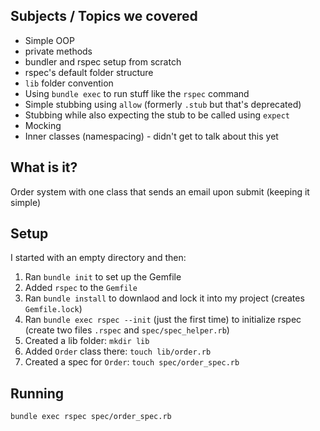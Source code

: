 ## Subjects / Topics we covered

* Simple OOP
* private methods
* bundler and rspec setup from scratch
* rspec's default folder structure
* `lib` folder convention
* Using `bundle exec` to run stuff like the `rspec` command
* Simple stubbing using `allow` (formerly `.stub` but that's deprecated)
* Stubbing while also expecting the stub to be called using `expect`
* Mocking
* Inner classes (namespacing) - didn't get to talk about this yet

## What is it?

Order system with one class that sends an email upon submit (keeping it simple)


## Setup

I started with an empty directory and then:

1. Ran `bundle init` to set up the Gemfile
2. Added `rspec` to the `Gemfile`
3. Ran `bundle install` to downlaod and lock it into my project (creates `Gemfile.lock`)
4. Ran `bundle exec rspec --init` (just the first time) to initialize rspec (create two files `.rspec` and `spec/spec_helper.rb`)
5. Created a lib folder: `mkdir lib`
6. Added `Order` class there: `touch lib/order.rb`
7. Created a spec for `Order`: `touch spec/order_spec.rb`

## Running

`bundle exec rspec spec/order_spec.rb`

